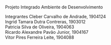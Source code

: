 Projeto Integrado Ambiente de Desenvolvimento

Integrantes
Cleber Carvalho de Andrade, 1904124  
Ingrid Tamara Dutra Contreras, 1903012  
Patricia Silva de Oliveira, 1904063  
Ricardo Alexandre Pavão Junior, 1904167  
Vitor Pires Ferreira Leite, 1904088  
